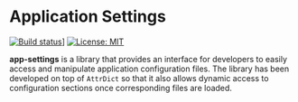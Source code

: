 # Application Settings
[![Build status](https://arcticle.visualstudio.com/app-settings/_apis/build/status/1?branch=master)](https://arcticle.visualstudio.com/app-settings/_build/latest?definitionId=10&branch=master)]
[![License: MIT](https://img.shields.io/badge/License-MIT-yellow.svg)](https://opensource.org/licenses/MIT)

**app-settings** is a library that provides an interface for developers to easily access and manipulate application configuration files. The library has been developed on top of `AttrDict` so that it also allows dynamic access to configuration sections once corresponding files are loaded. 


